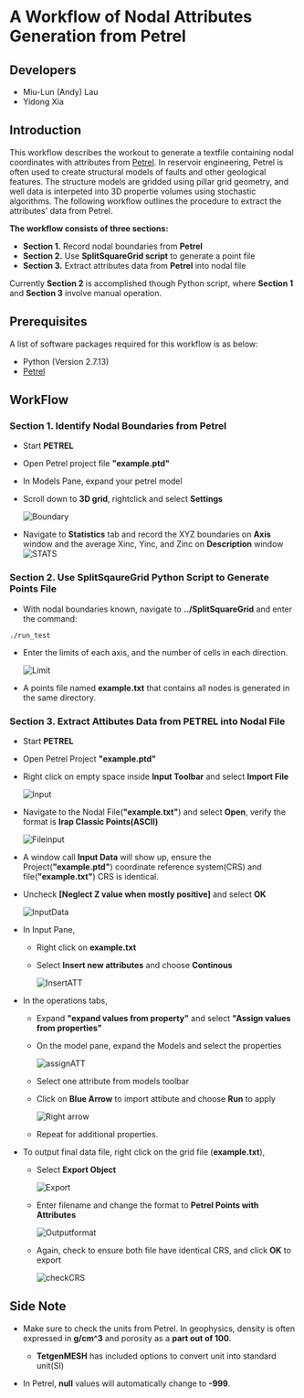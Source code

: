 # A Workflow of Nodal Attributes Generation from Petrel

## Developers

* Miu-Lun (Andy) Lau
* Yidong Xia

## Introduction
This workflow describes the workout to generate a textfile containing nodal coordinates with attributes from [Petrel](https://www.software.slb.com/products/petrel). In reservoir engineering, Petrel is often used to create structural models of faults and other geological features. The structure models are gridded using pillar grid geometry, and well data is interpeted into 3D propertie volumes using stochastic algorithms. The following workflow outlines the procedure to extract the attributes' data from Petrel.  

__The workflow consists of three sections:__

* **Section 1.** Record nodal boundaries from **Petrel** 
* **Section 2.** Use __SplitSquareGrid script__ to generate a point file
* **Section 3.** Extract attributes data from **Petrel** into nodal file

Currently __Section 2__ is accomplished though Python script, where __Section 1__ and __Section 3__ involve manual operation. 
## Prerequisites
A list of software packages required for this workflow is as below:

* Python (Version 2.7.13)
* [Petrel](https://www.software.slb.com/products/petrel)

## WorkFlow
### Section 1. Identify Nodal Boundaries from Petrel

* Start **PETREL**
* Open Petrel project file **"example.ptd"**
* In Models Pane, expand your petrel model
* Scroll down to **3D grid**, rightclick and select **Settings**

	![Boundary](../../contents/Boundary1.png)
	
* Navigate to **Statistics** tab and record the XYZ boundaries on **Axis** window and the average Xinc, Yinc, and Zinc on **Description** window 
	![STATS](../../contents/Statistics.png)

### Section 2. Use SplitSqaureGrid Python Script to Generate Points File

* With nodal boundaries known, navigate to **../SplitSquareGrid** and enter the command:

```
./run_test
```

* Enter the limits of each axis, and the number of cells in each direction.

	![Limit](../../contents/splitinput.png)
	
* A points file named **example.txt** that contains all nodes is generated in the same directory. 


### Section 3. Extract Attibutes Data from PETREL into Nodal File

* Start **PETREL**
* Open Petrel Project **"example.ptd"**
* Right click on empty space inside **Input Toolbar** and select **Import File**
	
	![Input](../../contents/rawinput.png)

* Navigate to the Nodal File(**"example.txt"**) and select **Open**, verify the format is **Irap Classic Points(ASCII)**

	![Fileinput](../../contents/fileinput.png)

* A window call **Input Data** will show up, ensure the Project(**"example.ptd"**) coordinate reference system(CRS) and file(**"example.txt"**) CRS is identical.
* Uncheck **[Neglect Z value when mostly positive]** and select **OK**

	![InputData](../../contents/inputdata.png)

* In Input Pane,
	* Right click on **example.txt**
	* Select **Insert new attributes** and choose **Continous**
	
		![InsertATT](../../contents/insertATT.png)
	
* In the operations tabs,
	* Expand **"expand values from property"** and select **"Assign values from properties"**
	* On the model pane, expand the Models and select the properties
	
		![assignATT](../../contents/assignATT.png)
	
	* Select one attribute from models toolbar
	* Click on __Blue Arrow__ to import attibute and choose **Run** to apply

		![Right arrow](../../contents/rightarrow.png)
		
	* Repeat for additional properties.
* To output final data file, right click on the grid file (**example.txt**),
	* Select **Export Object**
	
		![Export](../../contents/exportobject.png)
	* Enter filename and change the format to **Petrel Points with Attributes** 

		![Outputformat](../../contents/outputformat.png)
	
	* Again, check to ensure both file have identical CRS, and click __OK__ to export 

		![checkCRS](../../contents/outputCRS.png)

## Side Note

* Make sure to check the units from Petrel. In geophysics, density is often expressed in **g/cm^3** and porosity as a __part out of 100__. 
	* __TetgenMESH__ has included options to convert unit into standard unit(SI)
 
* In Petrel, __null__ values will automatically change to __-999__. 